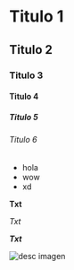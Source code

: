 # Titulo 1
## Titulo 2
### Titulo 3
#### Titulo 4
##### Titulo 5
###### Titulo 6

* hola
* wow
* xd

**Txt**

  _Txt_
  
  ***Txt***

![desc imagen](https://preview.redd.it/z4z6lb3yizp81.png?width=1080&crop=smart&auto=webp&s=c2d666da5435d1a1b60c08873797b71ccdf926f7)
